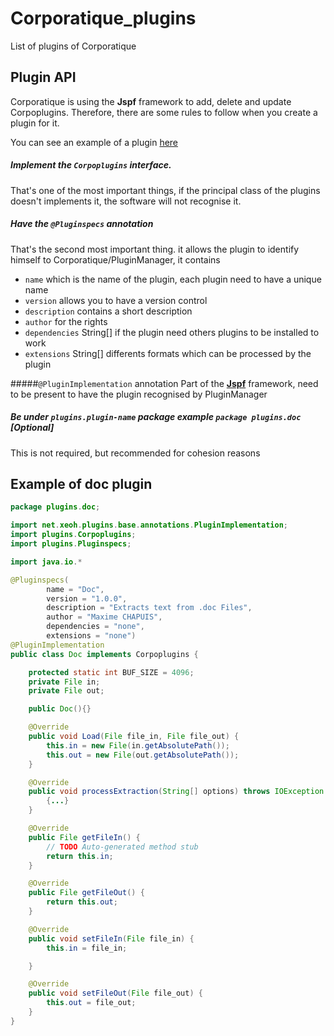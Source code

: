 Corporatique_plugins
====================

List of plugins of Corporatique

## Plugin API
Corporatique is using the **Jspf** framework to add, delete and update Corpoplugins.
Therefore, there are some rules to follow when you create a plugin for it.

You can see an example of a plugin [here](#example)

##### Implement the `Corpoplugins` interface.
That's one of the most important things, if the principal class of the plugins doesn't implements it, the software will not recognise it.

##### Have the `@Pluginspecs` annotation
That's the second most important thing. it allows the plugin to identify himself to Corporatique/PluginManager, it contains

 * `name` which is the name of the plugin, each plugin need to have a unique name
 * `version` allows you to have a version control
 * `description` contains a short description
 * `author` for the rights
 * `dependencies` String[] if the plugin need others plugins to be installed to work
 * `extensions` String[] differents formats which can be processed by the plugin

#####`@PluginImplementation` annotation
Part of the **[Jspf](https://code.google.com/p/jspf/)** framework, need to be present to have the plugin recognised by PluginManager


##### Be under `plugins.plugin-name` package example `package plugins.doc` [Optional]
This is not required, but recommended for cohesion reasons


## Example of doc plugin
```java
package plugins.doc;

import net.xeoh.plugins.base.annotations.PluginImplementation;
import plugins.Corpoplugins;
import plugins.Pluginspecs;

import java.io.*

@Pluginspecs(
        name = "Doc",
        version = "1.0.0",
        description = "Extracts text from .doc Files",
        author = "Maxime CHAPUIS",
        dependencies = "none",
        extensions = "none")
@PluginImplementation
public class Doc implements Corpoplugins {

    protected static int BUF_SIZE = 4096;
    private File in;
    private File out;

    public Doc(){}

    @Override
    public void Load(File file_in, File file_out) {
        this.in = new File(in.getAbsolutePath());
        this.out = new File(out.getAbsolutePath());
    }

    @Override
    public void processExtraction(String[] options) throws IOException {
        {...}
    }

    @Override
    public File getFileIn() {
        // TODO Auto-generated method stub
        return this.in;
    }

    @Override
    public File getFileOut() {
        return this.out;
    }

    @Override
    public void setFileIn(File file_in) {
        this.in = file_in;

    }

    @Override
    public void setFileOut(File file_out) {
        this.out = file_out;
    }
}
```